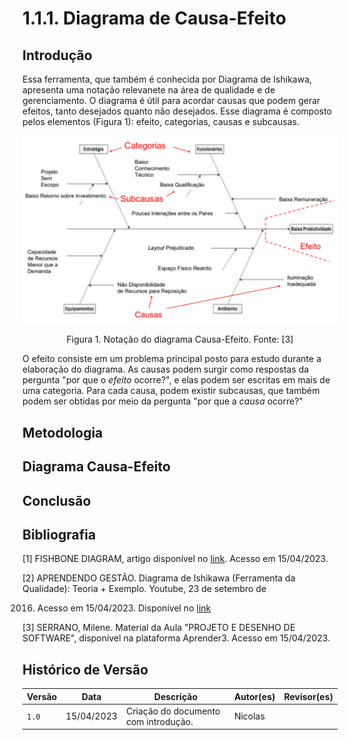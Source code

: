 # 1.1.1. Diagrama de Causa-Efeito

## Introdução

Essa ferramenta, que também é conhecida por Diagrama de Ishikawa, apresenta uma notação relevanete na área de qualidade
e de gerenciamento. O diagrama é útil para acordar causas que podem gerar efeitos, tanto desejados quanto não
desejados. Esse diagrama é composto pelos elementos (Figura 1): efeito, categorias, causas e subcausas.

<div style="text-align: center"> 

![Figura 1. Notação do diagrama Causa-Efeito.](./assets/causa-efeito-notacao.png)

Figura 1. Notação do diagrama Causa-Efeito. Fonte: [3]
</div>

O efeito consiste em um problema principal posto para estudo durante a elaboração do diagrama. As causas podem surgir
como respostas da pergunta "por que o *efeito* ocorre?", e elas podem ser escritas em mais de uma categoria. Para cada
causa, podem existir subcausas, que também podem ser obtidas por meio da pergunta "por que a *causa* ocorre?"

## Metodologia

## Diagrama Causa-Efeito

## Conclusão

## Bibliografia

[1] FISHBONE DIAGRAM, artigo disponível no [link](https://asq.org/quality-resources/fishbone). Acesso em 15/04/2023.

[2] APRENDENDO GESTÃO. Diagrama de Ishikawa (Ferramenta da Qualidade): Teoria + Exemplo. Youtube, 23 de setembro de

2016. Acesso em 15/04/2023. Disponível no [link](https://www.youtube.com/watch?v=U-0qzmFqH-0)

[3] SERRANO, Milene. Material da Aula "PROJETO E DESENHO DE SOFTWARE", disponível na plataforma Aprender3. Acesso em
15/04/2023.

## Histórico de Versão

| Versão | Data       | Descrição                            | Autor(es) | Revisor(es) |
|--------|------------|--------------------------------------|-----------|-------------|
| `1.0`  | 15/04/2023 | Criação do documento com introdução. | Nicolas   |             |